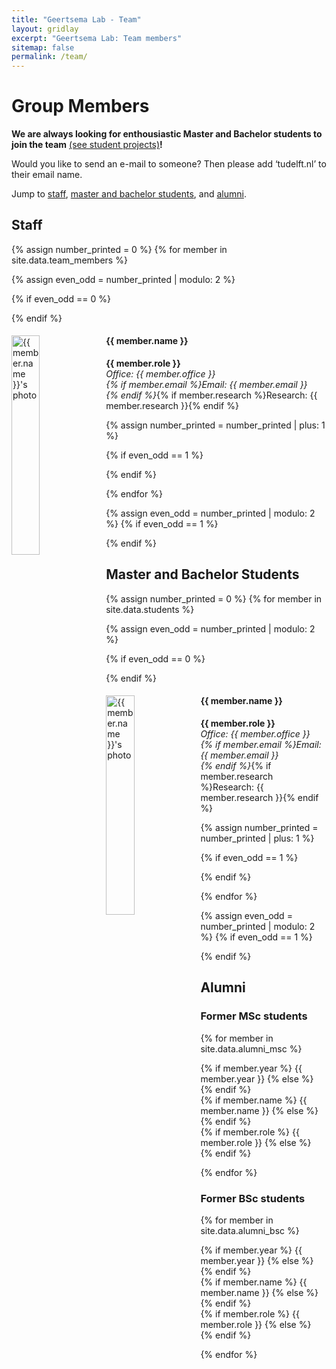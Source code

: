 ```yaml
---
title: "Geertsema Lab - Team"
layout: gridlay
excerpt: "Geertsema Lab: Team members"
sitemap: false
permalink: /team/
---
```


<!-- markdownlint-disable MD025 -->
# Group Members
<!-- markdownlint-enable MD025 -->

**We are always looking for enthousiastic Master and Bachelor students to join the team** [(see student projects)](/join_the_lab)**!**

<!-- **We are  looking for new PhD students, Postdocs, and Master students to join the team** [(see openings)]({{ site.url }}{{ site.baseurl }}/vacancies) **!** -->

Would you like to send an e-mail to someone? Then please add ‘tudelft.nl’ to their email name.

Jump to [staff](#staff), [master and bachelor students](#master-and-bachelor-students), and [alumni](#alumni).

## Staff

{% assign number_printed = 0 %}
{% for member in site.data.team_members %}

{% assign even_odd = number_printed | modulo: 2 %}

{% if even_odd == 0 %}
<div class="row">
{% endif %}
<div class="col-sm-6 clearfix">
<img src="{{ site.url }}{{ site.baseurl }}/images/teampic/{{ member.photo }}" class="img-responsive" width="30%" style="float: left" alt="{{ member.name }}'s photo"/>
<h4>{{ member.name }}</h4>
<b>{{ member.role }}</b><br><i>Office: {{ member.office }}<br>{% if member.email %}Email: {{ member.email }}<br>{% endif %}</i>{% if member.research %}Research: {{ member.research }}{% endif %}
</div>

{% assign number_printed = number_printed | plus: 1 %}

{% if even_odd == 1 %}
</div>
{% endif %}

{% endfor %}

{% assign even_odd = number_printed | modulo: 2 %}
{% if even_odd == 1 %}
</div>
{% endif %}

## Master and Bachelor Students

{% assign number_printed = 0 %}
{% for member in site.data.students %}

{% assign even_odd = number_printed | modulo: 2 %}

{% if even_odd == 0 %}
<div class="row">
{% endif %}
<div class="col-sm-6 clearfix">
<img src="{{ site.url }}{{ site.baseurl }}/images/teampic/{{ member.photo }}" class="img-responsive" width="30%" style="float: left" alt="{{ member.name }}'s photo"/>
<h4>{{ member.name }}</h4>
<b>{{ member.role }}</b><br><i>Office: {{ member.office }}<br>{% if member.email %}Email: {{ member.email }}<br>{% endif %}</i>{% if member.research %}Research: {{ member.research }}{% endif %}
</div>

{% assign number_printed = number_printed | plus: 1 %}

{% if even_odd == 1 %}
</div>
{% endif %}

{% endfor %}

{% assign even_odd = number_printed | modulo: 2 %}
{% if even_odd == 1 %}
</div>
{% endif %}

## Alumni

<!-- TODO: Uncomment this once a graduate student or postdoc finishes

### Former graduate students and postdocs

{% for member in site.data.alumni_members %}

<div class="row-alumni">
<div class="col-sm-1 clearfix">
{% if member.year %}
{{ member.year }}
{% else %}
&nbsp;  <!-- Non-breaking space for consistency in layout - ->
{% endif %}
</div>

<div class="col-sm-3 clearfix">
{% if member.name %}
{{ member.name }}
{% else %}
&nbsp;  <!-- Non-breaking space for consistency in layout - ->
{% endif %}
</div>

<div class="col-sm-8 clearfix">
{% if member.role %}
{{ member.role }}
{% else %}
&nbsp;  <!-- Non-breaking space for consistency in layout - ->
{% endif %}
</div>
</div>

{% endfor %}

-->

### Former MSc students

{% for member in site.data.alumni_msc %}

<div class="row-alumni">
<div class="col-sm-1 clearfix">
{% if member.year %}
{{ member.year }}
{% else %}
&nbsp;  <!-- Non-breaking space for consistency in layout -->
{% endif %}
</div>

<div class="col-sm-3 clearfix">
{% if member.name %}
{{ member.name }}
{% else %}
&nbsp;  <!-- Non-breaking space for consistency in layout -->
{% endif %}
</div>

<div class="col-sm-8 clearfix">
{% if member.role %}
{{ member.role }}
{% else %}
&nbsp;  <!-- Non-breaking space for consistency in layout -->
{% endif %}
</div>
</div>

{% endfor %}

### Former BSc students

{% for member in site.data.alumni_bsc %}

<div class="row-alumni">
<div class="col-sm-1 clearfix">
{% if member.year %}
{{ member.year }}
{% else %}
&nbsp;  <!-- Non-breaking space for consistency in layout -->
{% endif %}
</div>

<div class="col-sm-3 clearfix">
{% if member.name %}
{{ member.name }}
{% else %}
&nbsp;  <!-- Non-breaking space for consistency in layout -->
{% endif %}
</div>

<div class="col-sm-8 clearfix">
{% if member.role %}
{{ member.role }}
{% else %}
&nbsp;  <!-- Non-breaking space for consistency in layout -->
{% endif %}
</div>
</div>

{% endfor %}

<!-- ## Administrative Support

<a href="h.vanlookerencampagne@tudelft.nl">Hannah Van Lookeren Campagne</a> is helping us (and other groups) with administration. -->
